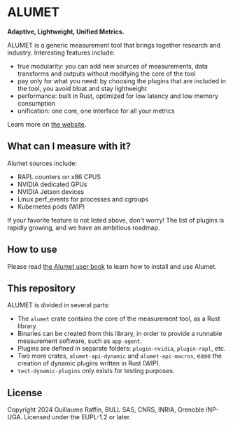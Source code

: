 # ALUMET

**Adaptive, Lightweight, Unified Metrics.**

ALUMET is a generic measurement tool that brings together research and industry.
Interesting features include:
- true modularity: you can add new sources of measurements, data transforms and outputs without modifying the core of the tool
- pay only for what you need: by choosing the plugins that are included in the tool, you avoid bloat and stay lightweight
- performance: built in Rust, optimized for low latency and low memory consumption
- unification: one core, one interface for all your metrics

Learn more on [the website](https://alumet.dev).

## What can I measure with it?

Alumet sources include:
- RAPL counters on x86 CPUS
- NVIDIA dedicated GPUs
- NVIDIA Jetson devices
- Linux perf_events for processes and cgroups
- Kubernetes pods (WIP)

If your favorite feature is not listed above, don't worry! The list of plugins is rapidly growing, and we have an ambitious roadmap.

## How to use

Please read [the Alumet user book](https://alumet-dev.github.io/user-book/) to learn how to install and use Alumet.

## This repository

ALUMET is divided in several parts:
- The `alumet` crate contains the core of the measurement tool, as a Rust library.
- Binaries can be created from this library, in order to provide a runnable measurement software, such as `app-agent`.
- Plugins are defined in separate folders: `plugin-nvidia`, `plugin-rapl`, etc.
- Two more crates, `alumet-api-dynamic` and `alumet-api-macros`, ease the creation of dynamic plugins written in Rust (WIP).
- `test-dynamic-plugins` only exists for testing purposes.

## License

Copyright 2024 Guillaume Raffin, BULL SAS, CNRS, INRIA, Grenoble INP-UGA.
Licensed under the EUPL-1.2 or later.
